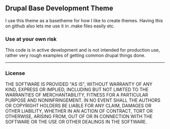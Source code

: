 Drupal Base Development Theme
-------

I use this theme as a basetheme for how I like to create themes. Having this on github also lets me use it in .make 
files easily etc.


### Use at your own risk
This code is in active development and is not intended for production use, rather very rough examples of getting 
common drupal things done.

-------

### License
THE SOFTWARE IS PROVIDED "AS IS", WITHOUT WARRANTY OF ANY KIND,
EXPRESS OR IMPLIED, INCLUDING BUT NOT LIMITED TO THE WARRANTIES
OF MERCHANTABILITY, FITNESS FOR A PARTICULAR PURPOSE AND
NONINFRINGEMENT. IN NO EVENT SHALL THE AUTHORS OR COPYRIGHT
HOLDERS BE LIABLE FOR ANY CLAIM, DAMAGES OR OTHER LIABILITY,
WHETHER IN AN ACTION OF CONTRACT, TORT OR OTHERWISE, ARISING
FROM, OUT OF OR IN CONNECTION WITH THE SOFTWARE OR THE USE OR
OTHER DEALINGS IN THE SOFTWARE.